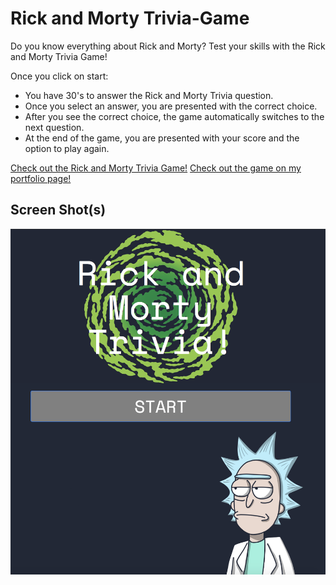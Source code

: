 # Rick and Morty Trivia-Game
Do you know everything about Rick and Morty? Test your skills with the Rick and Morty Trivia Game!

Once you click on start:

* You have 30's to answer the Rick and Morty Trivia question.
* Once you select an answer, you are presented with the correct choice.
* After you see the correct choice, the game automatically switches to the next question.
* At the end of the game, you are presented with your score and the option to play again.

[Check out the Rick and Morty Trivia Game!](https://phillip0150.github.io/Trivia-Game/)
[Check out the game on my portfolio page!](https://phillip0150.github.io/Bootstrap-Portfolio/portfolio.html)


## Screen Shot(s)
![Image of Game](https://github.com/phillip0150/Trivia-Game/blob/master/assets/images/Screenshot0.png)


